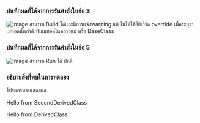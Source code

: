 ### บันทึกผลที่ได้จากการรันคำสั่งในข้อ 3 
![image](https://github.com/VisawaPRO/03376836-OOP-2566-Lab-09/assets/144195555/91881c99-8980-4236-83d5-e07cce25e556)
สามารถ Build ได้เเละมีการเเจ้งwarning แต่ ไม่ได้ใช้คีย์เวิร์ด override เพื่อระบุว่าเมทอดนั้นกำลังทับเมทอดในคลาสแม่ หรือ BaseClass
### บันทึกผลที่ได้จากการรันคำสั่งในข้อ 5
![image](https://github.com/VisawaPRO/03376836-OOP-2566-Lab-09/assets/144195555/31e252fd-9d97-43c4-90ff-0ef4ae388fd7)
สามารถ Run ได้ ปกติ
### อธิบายสิ่งที่พบในการทดลอง

โปรแกรมจะแสดงผล

Hello from SecondDerivedClass

Hello from DerivedClass




